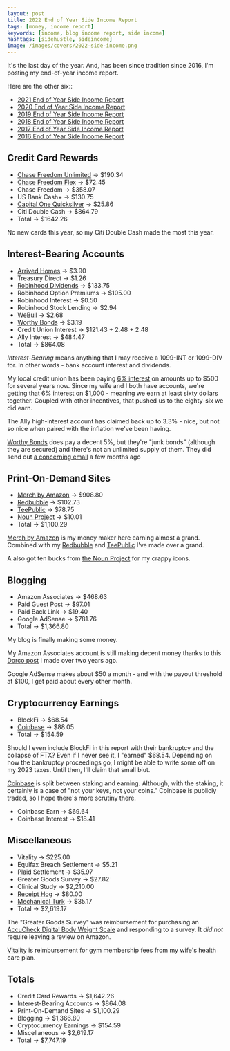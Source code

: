 ```yaml
---
layout: post
title: 2022 End of Year Side Income Report
tags: [money, income report]
keywords: [income, blog income report, side income]
hashtags: [sidehustle, sideincome]
image: /images/covers/2022-side-income.png
---
```


It's the last day of the year. And, has been since tradition since 2016, I'm posting my end-of-year income report.

Here are the other six::

* [2021 End of Year Side Income Report](https://www.joehxblog.com/2021-end-of-year-side-income-report/)
* [2020 End of Year Side Income Report](https://www.joehxblog.com/2020-end-of-year-side-income-report/)
* [2019 End of Year Side Income Report](https://www.joehxblog.com/2019-end-of-year-side-income-report/)
* [2018 End of Year Side Income Report](https://www.joehxblog.com/2018-end-of-year-side-income-report/)
* [2017 End of Year Side Income Report](https://www.joehxblog.com/2017-end-of-year-side-income-report/)
* [2016 End of Year Side Income Report](https://www.joehxblog.com/2016-end-of-year-side-income-report/)

## Credit Card Rewards

* [Chase Freedom Unlimited](https://www.joehxblog.com/chase-freedom-unlimited/) &rarr; $190.34
* [Chase Freedom Flex](https://www.joehxblog.com/chase-freedom/) &rarr; $72.45
* Chase Freedom &rarr; $358.07
* US Bank Cash+ &rarr; $130.75
* [Capital One Quicksilver](https://www.joehxblog.com/capital-one/) &rarr; $25.86
* Citi Double Cash &rarr; $864.79
* Total &rarr; $1642.26

No new cards this year, so my Citi Double Cash made the most this year.

## Interest-Bearing Accounts

* [Arrived Homes](https://arrivedhomes.com/) &rarr; $3.90
* Treasury Direct &rarr; $1.26
* [Robinhood Dividends](https://www.joehxblog.com/robinhood/) &rarr; $133.75 
* Robinhood Option Premiums &rarr; $105.00
* Robinhood Interest &rarr; $0.50
* Robinhood Stock Lending &rarr; $2.94
* [WeBull](https://www.joehxblog.com/webull/) &rarr; $2.68
* [Worthy Bonds](https://www.joehxblog.com/worthybonds/) &rarr; $3.19
* Credit Union Interest &rarr; $121.43 + 2.48 + 2.48
* Ally Interest &rarr; $484.47
* Total &rarr; $864.08

*Interest-Bearing* means anything that I may receive a 1099-INT or 1099-DIV for. In other words - bank account interest and dividends.

My local credit union has been paying [6% interest](https://www.joehxblog.com/wright-patt-credit-union-quietly-doubles-truesaver-rate/) on amounts up to $500 for several years now. Since my wife and I both have accounts, we're getting that 6% interest on $1,000 - meaning we earn at least sixty dollars together. Coupled with other incentives, that pushed us to the eighty-six we did earn.

The Ally high-interest account has claimed back up to 3.3% - nice, but not so nice when paired with the inflation we've been having.

[Worthy Bonds](https://www.joehxblog.com/worthybonds/) does pay a decent 5%, but they're "junk bonds" (although they are secured) and there's not an unlimited supply of them. They did send out [a concerning email](https://www.joehxblog.com/is-worthy-bonds-having-liquidity-problems/) a few months ago

## Print-On-Demand Sites

* [Merch by Amazon](https://www.amazon.com/s?k=%22joehx%22&i=fashion&tag=hendrixjoseph-20) &rarr; $908.80
* [Redbubble](https://www.redbubble.com/people/joehx) &rarr; $102.73
* [TeePublic](https://www.joehxblog.com/teepublic/) &rarr; $78.75
* [Noun Project](https://thenounproject.com/joehx/) &rarr; $10.01
* Total &rarr; $1,100.29

[Merch by Amazon](https://www.amazon.com/s?k=%22joehx%22&i=fashion&tag=hendrixjoseph-20) is my money maker here earning almost a grand. Combined with my [Redbubble](https://www.redbubble.com/people/joehx) and [TeePublic](https://www.joehxblog.com/teepublic/) I've made over a grand.

A also got ten bucks from [the Noun Project](https://thenounproject.com/joehx/) for my crappy icons.

## Blogging

* Amazon Associates &rarr; $468.63
* Paid Guest Post &rarr; $97.01
* Paid Back Link &rarr; $19.40
* Google AdSense &rarr; $781.76
* Total &rarr; $1,366.80

My blog is finally making some money.

My Amazon Associates account is still making decent money thanks to this [Dorco post](https://www.joehxblog.com/how-to-get-dorco-razor-blades-after-dorcousa-shuts-down/) I made over two years ago.

Google AdSense makes about $50 a month - and with the payout threshold at $100, I get paid about every other month.

## Cryptocurrency Earnings

* BlockFi &rarr; $68.54
* [Coinbase](https://www.joehxblog.com/coinbase/) &rarr; $88.05
* Total &rarr; $154.59

Should I even include BlockFi in this report with their bankruptcy and the collapse of FTX? Even if I never see it, I "earned" $68.54. Depending on how the bankruptcy proceedings go, I might be able to write some off on my 2023 taxes. Until then, I'll claim that small biut.

[Coinbase](https://www.joehxblog.com/coinbase/) is split between staking and earning. Although, with the staking, it certainly is a case of "not your keys, not your coins." Coinbase is publicly traded, so I hope there's more scrutiny there.

* Coinbase Earn &rarr; $69.64
* Coinbase Interest &rarr; $18.41

## Miscellaneous

* Vitality &rarr; $225.00
* Equifax Breach Settlement &rarr; $5.21
* Plaid Settlement &rarr; $35.97
* Greater Goods Survey &rarr; $27.82
* Clinical Study &rarr; $2,210.00
* [Receipt Hog](https://www.joehxblog.com/receipt-hog/) &rarr; $80.00
* [Mechanical Turk](https://www.mturk.com/) &rarr; $35.17
* Total &rarr; $2,619.17

The "Greater Goods Survey" was reimbursement for purchasing an [AccuCheck Digital Body Weight Scale](https://www.amazon.com/gp/product/B08VS58Y7W?tag=hendrixjoseph-20) and responding to a survey. It *did not* require leaving a review on Amazon.

[Vitality](https://www.powerofvitality.com/) is reimbursement for gym membership fees from my wife's health care plan.

## Totals

* Credit Card Rewards &rarr; $1,642.26
* Interest-Bearing Accounts &rarr; $864.08
* Print-On-Demand Sites &rarr; $1,100.29
* Blogging &rarr; $1,366.80
* Cryptocurrency Earnings &rarr; $154.59
* Miscellaneous &rarr; $2,619.17
* Total &rarr; $7,747.19